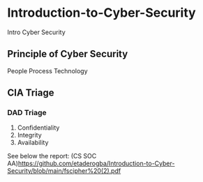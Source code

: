 # Introduction-to-Cyber-Security
Intro Cyber Security
## Principle of Cyber Security
People
Process
Technology

## CIA Triage
### DAD Triage
1. Confidentiality
2. Integrity
3. Availability

See below the report:
(CS SOC AA)https://github.com/etaderogba/Introduction-to-Cyber-Security/blob/main/fscipher%20(2).pdf 
